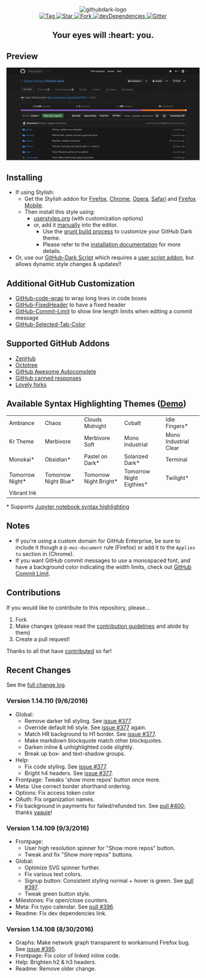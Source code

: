 <p align="center">
  <img alt="githubdark-logo" src="https://rawgit.com/StylishThemes/logos/master/github.dark/githubdark-mini.svg" width="580">
  <br>
  <a href="https://github.com/StylishThemes/GitHub-Dark/tags">
    <img src="https://img.shields.io/github/tag/StylishThemes/GitHub-Dark.svg?label=%20tag%20" alt="Tag">
  </a>
  <a href="https://github.com/un1versal/GitHub-Dark/stargazers">
    <img src="http://github-svg-buttons.herokuapp.com/star.svg?user=StylishThemes&repo=GitHub-Dark&style=flat&background=007ec6" alt="Star">
  </a>
  <a href="http://github.com/StylishThemes/GitHub-Dark/fork">
    <img src="http://github-svg-buttons.herokuapp.com/fork.svg?user=StylishThemes&repo=GitHub-Dark&style=flat&background=007ec6" alt="Fork">
  </a>
  <a href="https://david-dm.org/StylishThemes/GitHub-Dark?type=dev">
    <img src="https://img.shields.io/david/dev/StylishThemes/GitHub-Dark.svg?label=%20devDependencies%20" alt="devDependencies">
  </a>
  <a href="https://gitter.im/StylishThemes/GitHub-Dark">
    <img src="https://img.shields.io/gitter/room/StylishThemes/Github-Dark.js.svg?maxAge=2592000" alt="Gitter">
  </a>
</p>
<h2 align="center">Your eyes will :heart: you.</h2>

## Preview
![](./images/screenshots/after_blue.png)

## Installing

* If using Stylish:
  * Get the Stylish addon for [Firefox](https://addons.mozilla.org/en-US/firefox/addon/2108/), [Chrome](https://chrome.google.com/extensions/detail/fjnbnpbmkenffdnngjfgmeleoegfcffe), [Opera](https://addons.opera.com/en/extensions/details/stylish/), [Safari](http://sobolev.us/stylish/) and [Firefox Mobile](https://addons.mozilla.org/en-US/firefox/addon/2108/).
  * Then install this style using:
    * [userstyles.org](http://userstyles.org/styles/37035) (with customization options)
    * or, add it [manually](https://raw.githubusercontent.com/StylishThemes/GitHub-Dark/master/github-dark.css) into the editor.
      * Use the [grunt build process](https://github.com/StylishThemes/GitHub-Dark/wiki/Build) to customize your GitHub Dark theme.
      * Please refer to the [installation documentation](https://github.com/StylishThemes/GitHub-Dark/wiki/Install) for more details.
* Or, use our [GitHub-Dark Script](https://github.com/StylishThemes/GitHub-Dark-Script) which requires a [user script addon](https://github.com/StylishThemes/GitHub-Dark-Script/wiki/Install), but allows dynamic style changes & updates:bangbang:

## Additional GitHub Customization

* [GitHub-code-wrap](https://github.com/StylishThemes/GitHub-code-wrap) to wrap long lines in code boxes
* [GitHub-FixedHeader](https://github.com/StylishThemes/GitHub-FixedHeader) to have a fixed header
* [GitHub-Commit-Limit](https://github.com/StylishThemes/GitHub-Commit-Limit) to show line length limits when editing a commit message
* [GitHub-Selected-Tab-Color](https://github.com/StylishThemes/GitHub-Selected-Tab-Color)

## Supported GitHub Addons

* [ZenHub](https://www.zenhub.io/)
* [Octotree](https://github.com/buunguyen/octotree/#octotree)
* [GitHub Awesome Autocomplete](https://github.com/algolia/github-awesome-autocomplete)
* [GitHub canned responses](https://github.com/notwaldorf/github-canned-responses#how-to-get-it)
* [Lovely forks](https://github.com/musically-ut/lovely-forks#lovely-forks)

## Available Syntax Highlighting Themes ([Demo](https://stylishthemes.github.io/GitHub-Dark/))

|                 |                      |                        |                          |                       |
|-----------------|----------------------|------------------------|--------------------------|-----------------------|
| Ambiance        | Chaos                | Clouds Midnight        | Cobalt                   | Idle Fingers*         |
| Kr Theme        | Merbivore            | Merbivore Soft         | Mono Industrial          | Mono Industrial Clear |
| Monokai*        | Obsidian*            | Pastel on Dark*        | Solarized Dark*          | Terminal              |
| Tomorrow Night* | Tomorrow Night Blue* | Tomorrow Night Bright* | Tomorrow Night Eigthies* | Twilight*             |
| Vibrant Ink     |                      |                        |                          |                       |

\* Supports [Jupyter notebook syntax highlighting](https://github.com/sujitpal/statlearning-notebooks/blob/master/src/chapter2.ipynb)

## Notes

* If you're using a custom domain for GitHub Enterprise, be sure to include it though a `@-moz-document` rule (Firefox) or add it to the `Applies to` section in (Chrome).
* If you want GitHub commit messages to use a monospaced font, and have a background color indicating the width limits, check out [GitHub Commit Limit](https://github.com/StylishThemes/GitHub-Commit-Limit).

## Contributions

If you would like to contribute to this repository, please...

1. Fork
2. Make changes (please read the [contribution guidelines](./.github/CONTRIBUTING.md) and abide by them)
3. Create a pull request!

Thanks to all that have [contributed](./AUTHORS) so far!

## Recent Changes

See the [full change log](https://github.com/StylishThemes/GitHub-Dark/wiki).

### Version 1.14.110 (9/6/2016)

* Global:
  * Remove darker h6 styling. See [issue #377](https://github.com/StylishThemes/GitHub-Dark/issues/377).
  * Override default h6 style. See [issue #377](https://github.com/StylishThemes/GitHub-Dark/issues/377) again.
  * Match HR background to H1 border. See [issue #377](https://github.com/StylishThemes/GitHub-Dark/issues/377).
  * Make markdown blockquote match other blockquotes.
  * Darken inline & unhighlighted code slightly.
  * Break up box- and text-shadow groups.
* Help:
  * Fix code styling. See [issue #377](https://github.com/StylishThemes/GitHub-Dark/issues/377).
  * Bright h4 headers. See [issue #377](https://github.com/StylishThemes/GitHub-Dark/issues/377).
* Frontpage: Tweaks 'show more repos' button once more.
* Meta: Use correct border shorthand ordering.
* Options: Fix access token color
* OAuth: Fix organization names.
* Fix background in payments for failed/refunded txn. See [pull #400](https://github.com/StylishThemes/GitHub-Dark/pull/400); thanks [yaauie](https://github.com/yaauie)!

### Version 1.14.109 (9/3/2016)

* Frontpage:
  * User high resolution spinner for "Show more repos" button.
  * Tweak and fix "Show more repos" buttons.
* Global:
  * Optimize SVG spinner further.
  * Fix various text colors.
  * Signup button: Consistent styling normal + hover is green. See [pull #397](https://github.com/StylishThemes/GitHub-Dark/pull/397).
  * Tweak green button style.
* Milestones: Fix open/close counters.
* Meta: Fix typo calendar. See [pull #396](https://github.com/StylishThemes/GitHub-Dark/pull/396).
* Readme: Fix dev dependencies link.

### Version 1.14.108 (8/30/2016)

* Graphs: Make network graph transparent to workaround Firefox bug. See [issue #395](https://github.com/StylishThemes/GitHub-Dark/issues/395).
* Frontpage: Fix color of linked inline code.
* Help: Brighten h2 & h3 headers.
* Readme: Remove older change.


